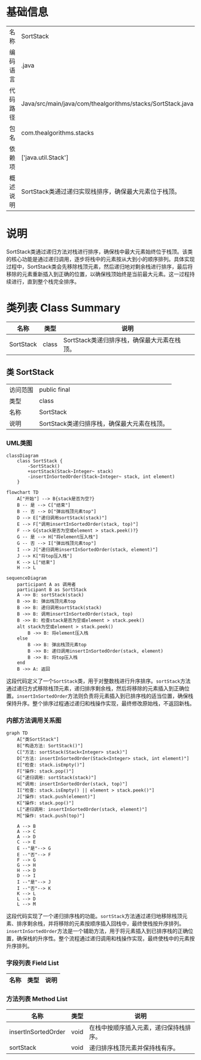 # 基础信息

|      |      |
|------|------|
| 名称 | SortStack |
| 编码语言 | .java |
| 代码路径 | Java/src/main/java/com/thealgorithms/stacks/SortStack.java |
| 包名 | com.thealgorithms.stacks |
| 依赖项 | ['java.util.Stack'] |
| 概述说明 | SortStack类通过递归实现栈排序，确保最大元素位于栈顶。 |

# 说明

SortStack类通过递归方法对栈进行排序，确保栈中最大元素始终位于栈顶。该类的核心功能是通过递归调用，逐步将栈中的元素按从大到小的顺序排列。具体实现过程中，SortStack类会先移除栈顶元素，然后递归地对剩余栈进行排序，最后将移除的元素重新插入到正确的位置，以确保栈顶始终是当前最大元素。这一过程持续进行，直到整个栈完全排序。

# 类列表 Class Summary

| 名称   | 类型  | 说明 |
|-------|------|-------------|
| SortStack | class | SortStack类递归排序栈，确保最大元素在栈顶。 |



## 类 SortStack

|      |      |
|------|------|
| 访问范围 | public final |
| 类型 | class |
| 名称 | SortStack |
| 说明 | SortStack类递归排序栈，确保最大元素在栈顶。 |


### UML类图

```mermaid
classDiagram
    class SortStack {
        -SortStack()
        +sortStack(Stack~Integer~ stack)
        -insertInSortedOrder(Stack~Integer~ stack, int element)
    }
```

```mermaid
flowchart TD
    A["开始"] --> B{stack是否为空?}
    B -- 是 --> C["结束"]
    B -- 否 --> D["弹出栈顶元素top"]
    D --> E["递归调用sortStack(stack)"]
    E --> F["调用insertInSortedOrder(stack, top)"]
    F --> G{stack是否为空或element > stack.peek()?}
    G -- 是 --> H["将element压入栈"]
    G -- 否 --> I["弹出栈顶元素top"]
    I --> J["递归调用insertInSortedOrder(stack, element)"]
    J --> K["将top压入栈"]
    K --> L["结束"]
    H --> L
```

```mermaid
sequenceDiagram
    participant A as 调用者
    participant B as SortStack
    A ->> B: sortStack(stack)
    B ->> B: 弹出栈顶元素top
    B ->> B: 递归调用sortStack(stack)
    B ->> B: 调用insertInSortedOrder(stack, top)
    B ->> B: 检查stack是否为空或element > stack.peek()
    alt stack为空或element > stack.peek()
        B ->> B: 将element压入栈
    else
        B ->> B: 弹出栈顶元素top
        B ->> B: 递归调用insertInSortedOrder(stack, element)
        B ->> B: 将top压入栈
    end
    B ->> A: 返回
```

这段代码定义了一个`SortStack`类，用于对整数栈进行升序排序。`sortStack`方法通过递归方式移除栈顶元素，递归排序剩余栈，然后将移除的元素插入到正确位置。`insertInSortedOrder`方法则负责将元素插入到已排序栈的适当位置，确保栈保持升序。整个排序过程通过递归和栈操作实现，最终修改原始栈，不返回新栈。


### 内部方法调用关系图

```mermaid
graph TD
    A["类SortStack"]
    B["构造方法: SortStack()"]
    C["方法: sortStack(Stack<Integer> stack)"]
    D["方法: insertInSortedOrder(Stack<Integer> stack, int element)"]
    E["检查: stack.isEmpty()"]
    F["操作: stack.pop()"]
    G["递归调用: sortStack(stack)"]
    H["调用: insertInSortedOrder(stack, top)"]
    I["检查: stack.isEmpty() || element > stack.peek()"]
    J["操作: stack.push(element)"]
    K["操作: stack.pop()"]
    L["递归调用: insertInSortedOrder(stack, element)"]
    M["操作: stack.push(top)"]

    A --> B
    A --> C
    A --> D
    C --> E
    E --"是"--> G
    E --"否"--> F
    F --> G
    G --> H
    H --> D
    D --> I
    I --"是"--> J
    I --"否"--> K
    K --> L
    L --> D
    L --> M
```

这段代码实现了一个递归排序栈的功能。`sortStack`方法通过递归地移除栈顶元素、排序剩余栈，并将移除的元素按顺序插入回栈中，最终使栈按升序排列。`insertInSortedOrder`方法是一个辅助方法，用于将元素插入到已排序栈的正确位置，确保栈的升序性。整个流程通过递归调用和栈操作实现，最终使栈中的元素按升序排列。

### 字段列表 Field List

| 名称  | 类型  | 说明 |
|-------|-------|------|

### 方法列表 Method List

| 名称  | 类型  | 说明 |
|-------|-------|------|
| insertInSortedOrder | void | 在栈中按顺序插入元素，递归保持栈排序。 |
| sortStack | void | 递归排序栈顶元素并保持栈有序。 |




